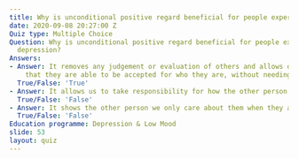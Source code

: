 ```yaml
---
title: Why is unconditional positive regard beneficial for people experiencing depression?
date: 2020-09-08 20:27:00 Z
Quiz type: Multiple Choice
Question: Why is unconditional positive regard beneficial for people experiencing
  depression?
Answers:
- Answer: It removes any judgement or evaluation of others and allows others to feel
    that they are able to be accepted for who they are, without needing to change.
  True/False: 'True'
- Answer: It allows us to take responsibility for how the other person is feeling
  True/False: 'False'
- Answer: It shows the other person we only care about them when they are happy.
  True/False: 'False'
Education programme: Depression & Low Mood
slide: 53
layout: quiz
---
```


